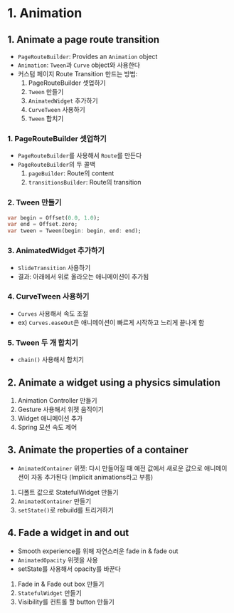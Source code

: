 # 1. Animation

## 1. Animate a page route transition

- `PageRouteBuilder`: Provides an `Animation` object
- `Animation`: `Tween`과 `Curve` object와 사용한다
- 커스텀 페이지 Route Transition 만드는 방법:
  1. PageRouteBuilder 셋업하기
  2. `Tween` 만들기
  3. `AnimatedWidget` 추가하기
  4. `CurveTween` 사용하기
  5. `Tween` 합치기

### 1. PageRouteBuilder 셋업하기

- `PageRouteBuilder`를 사용해서 `Route`를 만든다
- `PageRouteBuilder`의 두 콜백
  1. `pageBuilder`: Route의 content
  2. `transitionsBuilder`: Route의 transition

### 2. Tween 만들기

```dart
var begin = Offset(0.0, 1.0);
var end = Offset.zero;
var tween = Tween(begin: begin, end: end);
```

### 3. AnimatedWidget 추가하기

- `SlideTransition` 사용하기
- 결과: 아래에서 위로 올라오는 애니메이션이 추가됨

### 4. CurveTween 사용하기

- `Curves` 사용해서 속도 조절
- ex) `Curves.easeOut`은 애니메이션이 빠르게 시작하고 느리게 끝나게 함

### 5. Tween 두 개 합치기

- `chain()` 사용해서 합치기

## 2. Animate a widget using a physics simulation

1. Animation Controller 만들기
2. Gesture 사용해서 위젯 움직이기
3. Widget 애니메이션 추가
4. Spring 모션 속도 제어

## 3. Animate the properties of a container

- `AnimatedContainer` 위젯: 다시 만들어질 때 예전 값에서 새로운 값으로 애니메이션이 자동 추가된다 (Implicit animations라고 부름)

1. 디폴트 값으로 StatefulWidget 만들기
2. `AnimatedContainer` 만들기
3. `setState()`로 rebuild를 트리거하기

## 4. Fade a widget in and out

- Smooth experience를 위해 자연스러운 fade in & fade out
- `AnimatedOpacity` 위젯을 사용
- setState를 사용해서 opacity를 바꾼다

1. Fade in & Fade out box 만들기
2. `StatefulWidget` 만들기
3. Visibility를 컨트롤 할 button 만들기
